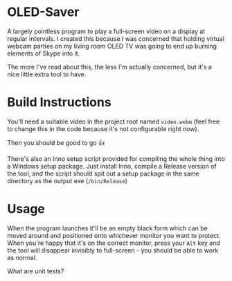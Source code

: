 # OLED-Saver
A largely pointless program to play a full-screen video on a display at regular intervals. I created this because I was concerned that holding virtual webcam parties on my living room OLED TV was going to end up burning elements of Skype into it.

The more I've read about this, the less I'm actually concerned, but it's a nice little extra tool to have.

# Build Instructions

You'll need a suitable video in the project root named `video.webm` (feel free to change this in the code because it's not configurable right now).

Then you should be good to go :thumbsup:

There's also an Inno setup script provided for compiling the whole thing into a Windows setup package. Just install Inno, compile a Release version of the tool, and the script should spit out a setup package in the same directory as the output exe (`/bin/Release`)

# Usage

When the program launches it'll be an empty black form which can be moved around and positioned onto whichever monitor you want to protect. When you're happy that it's on the correct monitor, press your `Alt` key and the tool will disappear invisibly to full-screen - you should be able to work as normal.

What are unit tests?
